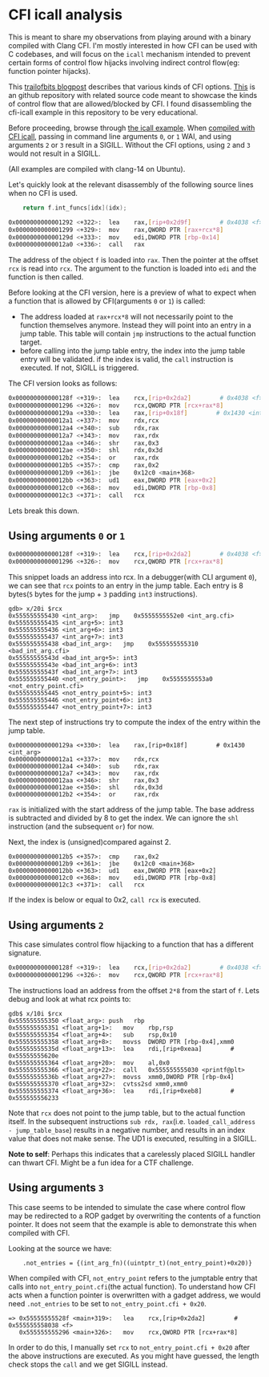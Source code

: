 # CFI icall analysis

This is meant to share my observations from playing around with a binary compiled with
Clang CFI. I'm mostly interested in how CFI can be used with C codebases, and will focus
on the `icall` mechanism intended to prevent certain forms of control flow hijacks
involving indirect control flow(eg: function pointer hijacks).

This [trailofbits blogpost](https://blog.trailofbits.com/2016/10/17/lets-talk-about-cfi-clang-edition/) describes that various kinds of CFI options. [This](https://github.com/trailofbits/clang-cfi-showcase) is an github repository with related source code meant to showcase the kinds of control flow that are allowed/blocked by CFI. I found disassembling
the cfi-icall example in this repository to be very educational.

Before proceeding, browse through [the icall example](https://github.com/trailofbits/clang-cfi-showcase/blob/master/cfi_icall.c). When [compiled with CFI icall](https://github.com/trailofbits/clang-cfi-showcase/blob/master/Makefile#L16), passing in command line
arguments `0`, or `1` WAI, and using arguments `2` or `3` result in a SIGILL. Without
the CFI options, using `2` and `3` would not result in a SIGILL.

(All examples are compiled with clang-14 on Ubuntu).

Let's quickly look at the relevant disassembly of the following source lines when no
CFI is used.

```C
    return f.int_funcs[idx](idx);
```

```bash
0x0000000000001292 <+322>:	lea    rax,[rip+0x2d9f]        # 0x4038 <f>
0x0000000000001299 <+329>:	mov    rax,QWORD PTR [rax+rcx*8]
0x000000000000129d <+333>:	mov    edi,DWORD PTR [rbp-0x14]
0x00000000000012a0 <+336>:	call   rax
```

The address of the object `f` is loaded into `rax`. Then the pointer at the offset `rcx` is read into `rcx`. The argument to the function is loaded into `edi` and the function
is then called.

Before looking at the CFI version, here is a preview of what to expect when a function
that is allowed by CFI(arguments `0` or `1`) is called:
* The address loaded at `rax+rcx*8` will not necessarily point to the function themselves
anymore. Instead they will point into an entry in a jump table. This table will contain
`jmp` instructions to the actual function target.
* before calling into the jump table entry, the index into the jump table entry will be
validated. if the index is valid, the `call` instruction is executed. If not, SIGILL is
triggered.

The CFI version looks as follows:
```bash
0x000000000000128f <+319>:	lea    rcx,[rip+0x2da2]        # 0x4038 <f>
0x0000000000001296 <+326>:	mov    rcx,QWORD PTR [rcx+rax*8]
0x000000000000129a <+330>:	lea    rax,[rip+0x18f]        # 0x1430 <int_arg>
0x00000000000012a1 <+337>:	mov    rdx,rcx
0x00000000000012a4 <+340>:	sub    rdx,rax
0x00000000000012a7 <+343>:	mov    rax,rdx
0x00000000000012aa <+346>:	shr    rax,0x3
0x00000000000012ae <+350>:	shl    rdx,0x3d
0x00000000000012b2 <+354>:	or     rax,rdx
0x00000000000012b5 <+357>:	cmp    rax,0x2
0x00000000000012b9 <+361>:	jbe    0x12c0 <main+368>
0x00000000000012bb <+363>:	ud1    eax,DWORD PTR [eax+0x2]
0x00000000000012c0 <+368>:	mov    edi,DWORD PTR [rbp-0x8]
0x00000000000012c3 <+371>:	call   rcx
```

Lets break this down.

## Using arguments `0` or `1`
```bash
0x000000000000128f <+319>:	lea    rcx,[rip+0x2da2]        # 0x4038 <f>
0x0000000000001296 <+326>:	mov    rcx,QWORD PTR [rcx+rax*8]
```

This snippet loads an address into rcx. In a debugger(with CLI argument `0`), we can see that
`rcx` points to an entry in the jump table. Each entry is 8 bytes(`5` bytes for the jump + `3`
padding `int3` instructions).
```
gdb> x/20i $rcx
0x555555555430 <int_arg>:	jmp    0x5555555552e0 <int_arg.cfi>
0x555555555435 <int_arg+5>:	int3
0x555555555436 <int_arg+6>:	int3
0x555555555437 <int_arg+7>:	int3
0x555555555438 <bad_int_arg>:	jmp    0x555555555310 <bad_int_arg.cfi>
0x55555555543d <bad_int_arg+5>:	int3
0x55555555543e <bad_int_arg+6>:	int3
0x55555555543f <bad_int_arg+7>:	int3
0x555555555440 <not_entry_point>:	jmp    0x5555555553a0 <not_entry_point.cfi>
0x555555555445 <not_entry_point+5>:	int3
0x555555555446 <not_entry_point+6>:	int3
0x555555555447 <not_entry_point+7>:	int3
```

The next step of instructions try to compute the index of the entry within the jump table.
```
0x000000000000129a <+330>:	lea    rax,[rip+0x18f]        # 0x1430 <int_arg>
0x00000000000012a1 <+337>:	mov    rdx,rcx
0x00000000000012a4 <+340>:	sub    rdx,rax
0x00000000000012a7 <+343>:	mov    rax,rdx
0x00000000000012aa <+346>:	shr    rax,0x3
0x00000000000012ae <+350>:	shl    rdx,0x3d
0x00000000000012b2 <+354>:	or     rax,rdx
```

`rax` is initialized with the start address of the jump table. The base address is
subtracted and divided by 8 to get the index. We can ignore the `shl` instruction
(and the subsequent `or`) for now.

Next, the index is (unsigned)compared against 2.

```
0x00000000000012b5 <+357>:	cmp    rax,0x2
0x00000000000012b9 <+361>:	jbe    0x12c0 <main+368>
0x00000000000012bb <+363>:	ud1    eax,DWORD PTR [eax+0x2]
0x00000000000012c0 <+368>:	mov    edi,DWORD PTR [rbp-0x8]
0x00000000000012c3 <+371>:	call   rcx
```
If the index is below or equal to 0x2, `call rcx` is executed.

## Using arguments `2`
This case simulates control flow hijacking to a function that has a different signature.

```bash
0x000000000000128f <+319>:	lea    rcx,[rip+0x2da2]        # 0x4038 <f>
0x0000000000001296 <+326>:	mov    rcx,QWORD PTR [rcx+rax*8]
```

The instructions load an address from the offset `2*8` from the start of `f`. Lets debug
and look at what rcx points to:
```
gdb$ x/10i $rcx
0x555555555350 <float_arg>:	push   rbp
0x555555555351 <float_arg+1>:	mov    rbp,rsp
0x555555555354 <float_arg+4>:	sub    rsp,0x10
0x555555555358 <float_arg+8>:	movss  DWORD PTR [rbp-0x4],xmm0
0x55555555535d <float_arg+13>:	lea    rdi,[rip+0xeaa]        # 0x55555555620e
0x555555555364 <float_arg+20>:	mov    al,0x0
0x555555555366 <float_arg+22>:	call   0x555555555030 <printf@plt>
0x55555555536b <float_arg+27>:	movss  xmm0,DWORD PTR [rbp-0x4]
0x555555555370 <float_arg+32>:	cvtss2sd xmm0,xmm0
0x555555555374 <float_arg+36>:	lea    rdi,[rip+0xeb8]        # 0x555555556233
```

Note that `rcx` does not point to the jump table, but to the actual function itself. In the
subsequent instructions `sub rdx, rax`(i.e. `loaded_call_address - jump_table_base`) results
in a negative number, and results in an index value that does not make sense. The UD1
is executed, resulting in a SIGILL.

**Note to self**: Perhaps this indicates that a carelessly placed SIGILL handler can thwart
CFI. Might be a fun idea for a CTF challenge.

## Using arguments `3`
This case seems to be intended to simulate the case where control flow may be
redirected to a ROP gadget by overwriting the contents of a function pointer. It does not
seem that the example is able to demonstrate this when compiled with CFI.

Looking at the source we have:
```
    .not_entries = {(int_arg_fn)((uintptr_t)(not_entry_point)+0x20)}
```

When compiled with CFI, `not_entry_point` refers to the jumptable entry that calls
into `not_entry_point.cfi`(the actual function). To understand how CFI acts when a
function pointer is overwritten with a gadget address, we would need `.not_entries` to
be set to `not_entry_point.cfi + 0x20`.

```
=> 0x55555555528f <main+319>:	lea    rcx,[rip+0x2da2]        # 0x555555558038 <f>
   0x555555555296 <main+326>:	mov    rcx,QWORD PTR [rcx+rax*8]
```

In order to do this, I manually set `rcx` to `not_entry_point.cfi + 0x20` after the above
instructions are executed. As you might have guessed, the length check stops the `call`
and we get SIGILL instead.
